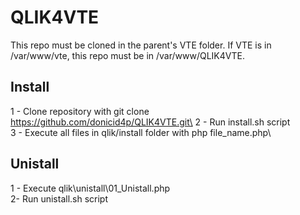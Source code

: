 ﻿# QLIK4VTE

 This repo must be cloned in the parent's VTE folder. If VTE is in /var/www/vte, this repo must be in /var/www/QLIK4VTE.

## Install
1 - Clone repository with git clone https://github.com/donicid4p/QLIK4VTE.git\
2 - Run install.sh script\
3 - Execute all files in qlik/install folder with php file_name.php\

## Unistall
1 - Execute qlik\unistall\01_Unistall.php\
2- Run unistall.sh script
